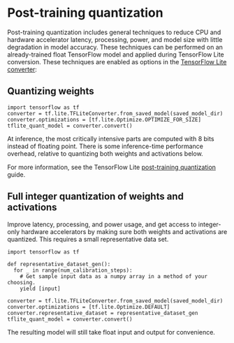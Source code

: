 # Post-training quantization

Post-training quantization includes general techniques to reduce CPU and
hardware accelerator latency, processing, power, and model size with little
degradation in model accuracy. These techniques can be performed on an
already-trained float TensorFlow model and applied during TensorFlow Lite
conversion. These techniques are enabled as options in the
[TensorFlow Lite converter](https://www.tensorflow.org/lite/convert/):

## Quantizing weights

```
import tensorflow as tf
converter = tf.lite.TFLiteConverter.from_saved_model(saved_model_dir)
converter.optimizations = [tf.lite.Optimize.OPTIMIZE_FOR_SIZE]
tflite_quant_model = converter.convert()
```

At inference, the most critically intensive parts are computed with 8 bits
instead of floating point. There is some inference-time performance overhead,
relative to quantizing both weights and activations below.

For more information, see the TensorFlow Lite
[post-training quantization](https://www.tensorflow.org/lite/performance/post_training_quantization)
guide.

## Full integer quantization of weights and activations

Improve latency, processing, and power usage, and get access to integer-only
hardware accelerators by making sure both weights and activations are quantized.
This requires a small representative data set.

```
import tensorflow as tf

def representative_dataset_gen():
  for _ in range(num_calibration_steps):
    # Get sample input data as a numpy array in a method of your choosing.
    yield [input]

converter = tf.lite.TFLiteConverter.from_saved_model(saved_model_dir)
converter.optimizations = [tf.lite.Optimize.DEFAULT]
converter.representative_dataset = representative_dataset_gen
tflite_quant_model = converter.convert()
```

The resulting model will still take float input and output for convenience.
